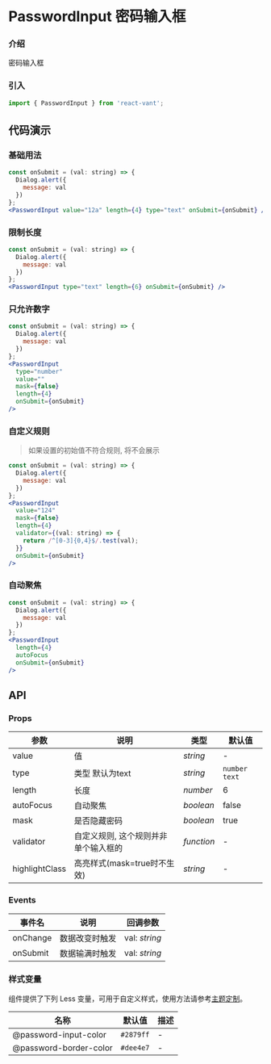 # PasswordInput 密码输入框

### 介绍

密码输入框

### 引入

```js
import { PasswordInput } from 'react-vant';
```

## 代码演示

### 基础用法

```jsx
const onSubmit = (val: string) => {
  Dialog.alert({
    message: val
  })
};
<PasswordInput value="12a" length={4} type="text" onSubmit={onSubmit} />
```

### 限制长度

```jsx
const onSubmit = (val: string) => {
  Dialog.alert({
    message: val
  })
};
<PasswordInput type="text" length={6} onSubmit={onSubmit} />
```

### 只允许数字

```jsx
const onSubmit = (val: string) => {
  Dialog.alert({
    message: val
  })
};
<PasswordInput
  type="number"
  value=""
  mask={false}
  length={4}
  onSubmit={onSubmit}
/>
```

### 自定义规则

> 如果设置的初始值不符合规则, 将不会展示

```jsx
const onSubmit = (val: string) => {
  Dialog.alert({
    message: val
  })
};
<PasswordInput
  value="124"
  mask={false}
  length={4}
  validator={(val: string) => {
    return /^[0-3]{0,4}$/.test(val);
  }}
  onSubmit={onSubmit}
/>
```

### 自动聚焦

```jsx
const onSubmit = (val: string) => {
  Dialog.alert({
    message: val
  })
};
<PasswordInput
  length={4}
  autoFocus
  onSubmit={onSubmit}
/>
```

## API

### Props

| 参数 | 说明 | 类型 | 默认值 |
| --- | --- | --- | --- |
| value | 值  | _string_ | - |
| type  | 类型 默认为text | _string_ | `number` `text` |
| length | 长度 | _number_ | 6 |
| autoFocus | 自动聚焦 | _boolean_ | false |
| mask | 是否隐藏密码 | _boolean_ | true |
| validator | 自定义规则, 这个规则并非单个输入框的 | _function_ | - |
| highlightClass | 高亮样式(mask=true时不生效) | _string_ | - |

### Events

| 事件名 | 说明       | 回调参数       |
| ------ | ---------- | -------------- |
| onChange  | 数据改变时触发 | val: _string_ |
| onSubmit  | 数据输满时触发 | val: _string_ |


### 样式变量

组件提供了下列 Less 变量，可用于自定义样式，使用方法请参考[主题定制](#/zh-CN/theme)。

| 名称                      | 默认值               | 描述 |
| ------------------------- | -------------------- | ---- |
| @password-input-color     | `#2879ff`            | -    |
| @password-border-color    | `#dee4e7`            | -    |

